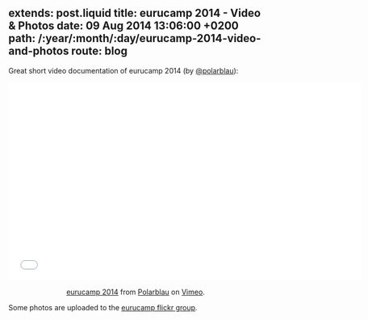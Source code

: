extends: post.liquid
title: eurucamp 2014 - Video & Photos
date: 09 Aug 2014 13:06:00 +0200
path: /:year/:month/:day/eurucamp-2014-video-and-photos
route: blog
---

Great short video documentation of eurucamp 2014 (by [@polarblau](https://twitter.com/polarblau)):

<center>
<iframe src="//player.vimeo.com/video/102907938" width="700" height="393" frameborder="0" webkitallowfullscreen mozallowfullscreen allowfullscreen></iframe> <p><a href="http://vimeo.com/102907938">eurucamp 2014</a> from <a href="http://vimeo.com/user15271237">Polarblau</a> on <a href="https://vimeo.com">Vimeo</a>.</p>
</center>

Some photos are uploaded to the [eurucamp flickr group](https://www.flickr.com/groups/2687737@N20/).
